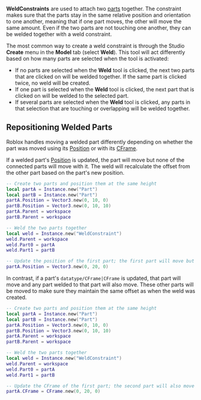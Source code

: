 **WeldConstraints** are used to attach two [parts](https://create.roblox.com/docs/reference/engine/classes/BasePart) together. The
constraint makes sure that the parts stay in the same relative position and
orientation to one another, meaning that if one part moves, the other will
move the same amount. Even if the two parts are not touching one another, they
can be welded together with a weld constraint.

The most common way to create a weld constraint is through the Studio
**Create** menu in the **Model** tab (select **Weld**). This tool will act
differently based on how many parts are selected when the tool is activated:

- If no parts are selected when the **Weld** tool is clicked, the next two
  parts that are clicked on will be welded together. If the same part is
  clicked twice, no weld will be created.
- If one part is selected when the **Weld** tool is clicked, the next part
  that is clicked on will be welded to the selected part.
- If several parts are selected when the **Weld** tool is clicked, any parts
  in that selection that are touching or overlapping will be welded together.

## Repositioning Welded Parts

Roblox handles moving a welded part differently depending on whether the part
was moved using its [Position](https://create.roblox.com/docs/reference/engine/classes/BasePart#Position) or with its
[CFrame](https://developer.roblox.com/en-us/api-reference/datatype/CFrame).

If a welded part's [Position](https://create.roblox.com/docs/reference/engine/classes/BasePart#Position) is updated, the part will move
but none of the connected parts will move with it. The weld will recalculate
the offset from the other part based on the part's new position.

```lua
-- Create two parts and position them at the same height
local partA = Instance.new("Part")
local partB = Instance.new("Part")
partA.Position = Vector3.new(0, 10, 0)
partB.Position = Vector3.new(0, 10, 10)
partA.Parent = workspace
partB.Parent = workspace

-- Weld the two parts together
local weld = Instance.new("WeldConstraint")
weld.Parent = workspace
weld.Part0 = partA
weld.Part1 = partB

-- Update the position of the first part; the first part will move but the second will stay where it started
partA.Position = Vector3.new(0, 20, 0)
```

In contrast, if a part's `datatype/CFrame|CFrame` is updated, that part will
move and any part welded to that part will also move. These other parts will
be moved to make sure they maintain the same offset as when the weld was
created.

```lua
-- Create two parts and position them at the same height
local partA = Instance.new("Part")
local partB = Instance.new("Part")
partA.Position = Vector3.new(0, 10, 0)
partB.Position = Vector3.new(0, 10, 10)
partA.Parent = workspace
partB.Parent = workspace

-- Weld the two parts together
local weld = Instance.new("WeldConstraint")
weld.Parent = workspace
weld.Part0 = partA
weld.Part1 = partB

-- Update the CFrame of the first part; the second part will also move to maintain the offset of the weld
partA.CFrame = CFrame.new(0, 20, 0)
```